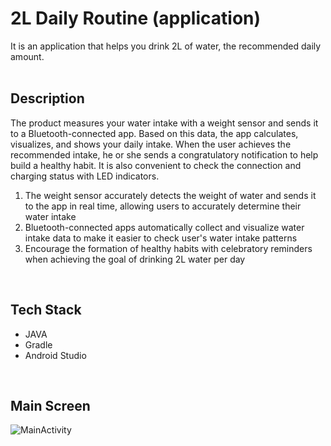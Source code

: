 # 2L Daily Routine (application)
It is an application that helps you drink 2L of water, the recommended daily amount.
<br><br>

## Description
The product measures your water intake with a weight sensor and sends it to a Bluetooth-connected app. 
Based on this data, the app calculates, visualizes, and shows your daily intake. 
When the user achieves the recommended intake, he or she sends a congratulatory notification to help build a healthy habit. 
It is also convenient to check the connection and charging status with LED indicators.
<br>
1. The weight sensor accurately detects the weight of water and sends it to the app in real time, allowing users to accurately determine their water intake
2. Bluetooth-connected apps automatically collect and visualize water intake data to make it easier to check user's water intake patterns
3. Encourage the formation of healthy habits with celebratory reminders when achieving the goal of drinking 2L water per day
<br>

## Tech Stack
- JAVA
- Gradle
- Android Studio
<br>

## Main Screen
![MainActivity](https://github.com/thanx-To-Dev-Minsoo/2L-daily-routine_Android/assets/136697128/2cf764f4-1ca2-4cf2-9e3e-9092f0117e02)
<br>
